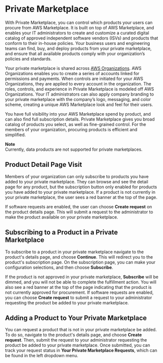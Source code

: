 # Private Marketplace<a name="private-marketplace"></a>

With Private Marketplace, you can control which products your users can procure from AWS Marketplace\. It is built on top of AWS Marketplace, and enables your IT administrators to create and customize a curated digital catalog of approved independent software vendors \(ISVs\) and products that conform to their in\-house policies\. Your business users and engineering teams can find, buy, and deploy products from your private marketplace, and ensure that all available products comply with your organization’s policies and standards\. 

Your private marketplace is shared across [AWS Organizations](https://docs.aws.amazon.com/organizations/latest/userguide/)\. AWS Organizations enables you to create a series of accounts linked for permissions and payments\. When controls are initiated for your AWS Organizations, they are applied to every account in the organization\. The roles, controls, and experience in Private Marketplace is modeled off AWS Organizations\. Your IT administrators can also apply company branding to your private marketplace with the company’s logo, messaging, and color scheme, creating a unique AWS Marketplace look and feel for their users\. 

 You have full visibility into your AWS Marketplace spend by product, and can also find full subscription details\. Private Marketplace gives you broad catalog of products you select, as well as fine\-grained control\. For the members of your organization, procuring products is efficient and simplified\. 

**Note**  
Currently, data products are not supported for private marketplaces\.

## Product Detail Page Visit<a name="product-detail-page-visit"></a>

Members of your organization can only subscribe to products you have added to your private marketplace\. They can browse and see the detail page for any product, but the subscription button only enabled for products you have added to your private marketplace\. If a product is not currently in your private marketplace, the user sees a red banner at the top of the page\.

If software requests are enabled, the user can choose **Create request** on the product details page\. This will submit a request to the administrator to make the product available on your private marketplace\.

## Subscribing to a Product in a Private Marketplace<a name="subscribing-to-a-product-in-a-private-marketplace"></a>

 To subscribe to a product in your private marketplace navigate to the product's details page, and choose **Continue**\. This will redirect you to the product's subscription page\. On the subscription page, you can make your configuration selections, and then choose **Subscribe**\.

If the product is not approved in your private marketplace, **Subscribe** will be dimmed, and you will not be able to complete the fulfillment action\. You will also see a red banner at the top of the page indicating that the product is not currently approved for procurement\. If software requests are enabled, you can choose **Create request** to submit a request to your administrator requesting the product be added to your private marketplace\.

## Adding a Product to Your Private Marketplace<a name="request-adding-a-product-to-your-private-marketplace"></a>

 You can request a product that is not in your private marketplace be added\. To do so, navigate to the product's details page, and choose **Create request**\. Then, submit the request to your administrator requesting the product be added to your private marketplace\. Once submitted, you can track your request status in **Your Private Marketplace Requests**, which can be found in the left dropdown menu\.
